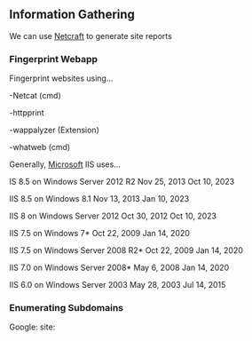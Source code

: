 ## Information Gathering

We can use [Netcraft](https://sitereport.netcraft.com/) to generate site reports 


### Fingerprint Webapp

Fingerprint websites using...

-Netcat (cmd)

-httpprint

-wappalyzer (Extension)

-whatweb (cmd)

Generally, [Microsoft](https://learn.microsoft.com/en-us/lifecycle/products/internet-information-services-iis) IIS uses...

IS 8.5 on Windows Server 2012 R2	Nov 25, 2013	Oct 10, 2023

IIS 8.5 on Windows 8.1	Nov 13, 2013	Jan 10, 2023

IIS 8 on Windows Server 2012	Oct 30, 2012	Oct 10, 2023

IIS 7.5 on Windows 7*	Oct 22, 2009	Jan 14, 2020

IIS 7.5 on Windows Server 2008 R2*	Oct 22, 2009	Jan 14, 2020

IIS 7.0 on Windows Server 2008*	May 6, 2008	Jan 14, 2020

IIS 6.0 on Windows Server 2003	May 28, 2003	Jul 14, 2015

### Enumerating Subdomains

Google: site:<target domain>
  
  

